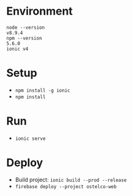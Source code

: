 # Environment
```
node --version
v8.9.4
npm --version
5.6.0
ionic v4
```

# Setup
- `npm install -g ionic`
- `npm install`

# Run
- `ionic serve`

# Deploy
- Build project: `ionic build --prod --release`
- `firebase deploy --project ostelco-web`


